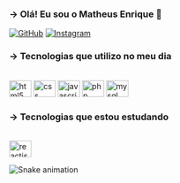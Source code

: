 ### -> Olá! Eu sou o Matheus Enrique 👋

[![GitHub](https://img.shields.io/badge/GitHub-100000?style=for-the-badge&logo=github&logoColor=white)](https://github.com/matosu)
[![Instagram](https://img.shields.io/badge/Instagram-E4405F?style=for-the-badge&logo=instagram&logoColor=white)](https://www.instagram.com/matheusenrique56/)

### -> Tecnologias que utilizo no meu dia

<div style="display: inline-block"><br>
  <img style="align: center" height="30" width="40" alt="html5" src="https://cdn.jsdelivr.net/gh/devicons/devicon/icons/html5/html5-original.svg">
  <img style="align: center" height="30" width="40" alt="css" src="https://cdn.jsdelivr.net/gh/devicons/devicon/icons/css3/css3-original.svg">
  <img style="align: center" height="30" width="40" alt="javascript" src="https://cdn.jsdelivr.net/gh/devicons/devicon/icons/javascript/javascript-plain.svg">
  <img style="align: center" height="30" width="40" alt="php" src="https://cdn.jsdelivr.net/gh/devicons/devicon/icons/php/php-plain.svg">
  <img style="align: center" height="30" width="40" alt="mysql" src="https://cdn.jsdelivr.net/gh/devicons/devicon/icons/mysql/mysql-original-wordmark.svg">
</div>

### -> Tecnologias que estou estudando

<div style="display: inline-block"><br>
  <img style="align: center" height="30" width="40" alt="reactjs" src="https://cdn.jsdelivr.net/gh/devicons/devicon/icons/react/react-original-wordmark.svg">
</div>

![Snake animation](https://github.com/matosu/matosu/blob/output/github-contribution-grid-snake.svg)
